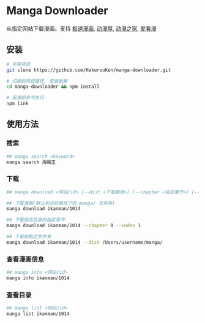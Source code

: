 # Manga Downloader

从指定网站下载漫画。支持 [极速漫画](http://www.1kkk.com/), [动漫屋](http:www.dm5.com/), [动漫之家](http://manhua.dmzj.com/), [爱看漫](http://www.ikanman.com/)

## 安装
```bash
# 克隆项目
git clone https://github.com/HakurouKen/manga-downloader.git

# 切换到项目路径, 安装依赖
cd manga-downloader && npm install

# 采用短命令执行
npm link
```

## 使用方法

### 搜索
```bash
## manga search <keyword>
manga search 海贼王
```

### 下载
```bash
## manga download <网站/id> [--dist <下载路径>] [--chapter <指定章节>] [--index <目录>]

## 下载漫画(默认到当前路径下的 manga/ 文件夹)
manga download ikanman/1014

## 下载指定目录的指定章节
manga download ikanman/1014 --chapter 0 --index 1

## 下载到指定文件夹
manga download ikanman/1014 --dist /Users/username/manga/
```

### 查看漫画信息
```bash
## manga info <网站/id>
manga info ikanman/1014
```

### 查看目录
```bash
## manga list <网站/id>
manga list ikanman/1014
```
